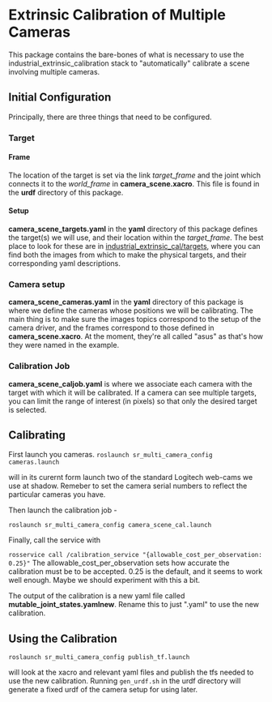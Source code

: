 # Extrinsic Calibration of Multiple Cameras
This package contains the bare-bones of what is necessary to use the industrial_extrinsic_calibration stack to "automatically" calibrate a scene involving multiple cameras.
## Initial Configuration
Principally, there are three things that need to be configured.

### Target
#### Frame
The location of the target is set via the link *target_frame* and the joint which connects it to the *world_frame* in **camera_scene.xacro**. This file is found in the **urdf** directory of this package.
#### Setup
**camera_scene_targets.yaml** in the **yaml** directory of this package defines the target(s) we will use, and their location within the *target_frame*. The best place to look for these are in [industrial_extrinsic_cal/targets](https://github.com/ros-industrial/industrial_calibration/tree/indigo-devel/industrial_extrinsic_cal/targets), where you can find both the images from which to make the physical targets, and their corresponding yaml descriptions.

### Camera setup
**camera_scene_cameras.yaml** in the **yaml** directory of this package is where we define the cameras whose positions we will be calibrating. The main thing is to make sure the images topics correspond to the setup of the camera driver, and the frames correspond to those defined in **camera_scene.xacro**. At the moment, they're all called "asus" as that's how they were named in the example.

### Calibration Job
**camera_scene_caljob.yaml** is where we associate each camera with the target with which it will be calibrated. If a camera can see multiple targets, you can limit the range of interest (in pixels) so that only the desired target is selected.

## Calibrating
First launch you cameras.
```roslaunch sr_multi_camera_config cameras.launch```

will in its curernt form launch two of the standard Logitech web-cams we use at shadow. Remeber to set the camera serial numbers to reflect the particular cameras you have.

Then launch the calibration job -

```roslaunch sr_multi_camera_config camera_scene_cal.launch```

Finally, call the service with

```rosservice call /calibration_service "{allowable_cost_per_observation: 0.25}"```
The allowable_cost_per_observation sets how accurate the calibration must be to be accepted. 0.25 is the default, and it seems to work well enough. Maybe we should experiment with this a bit.

The output of the calibration is a new yaml file called **mutable_joint_states.yamlnew**. Rename this to just ".yaml" to use the new calibration.

## Using the Calibration
```roslaunch sr_multi_camera_config publish_tf.launch```

will look at the xacro and relevant yaml files and publish the tfs needed to use the new calibration. Running ```gen_urdf.sh``` in the urdf directory will generate a fixed urdf of the camera setup for using later.
